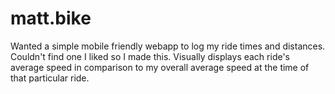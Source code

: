 # matt.bike
Wanted a simple mobile friendly webapp to log my ride times and distances. Couldn't find one I liked so I made this. Visually displays each ride's average speed in comparison to my overall average speed at the time of that particular ride.
